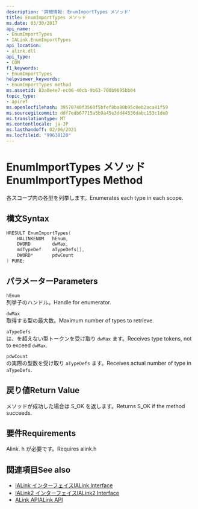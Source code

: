 ```yaml
---
description: '詳細情報: EnumImportTypes メソッド'
title: EnumImportTypes メソッド
ms.date: 03/30/2017
api_name:
- EnumImportTypes
- IALink.EnumImportTypes
api_location:
- alink.dll
api_type:
- COM
f1_keywords:
- EnumImportTypes
helpviewer_keywords:
- EnumImportTypes method
ms.assetid: 83a0e4e7-ec06-40cb-9b63-700b9695bb04
topic_type:
- apiref
ms.openlocfilehash: 39570740f3560f5bfef8ba80b95c0eb2aca41f59
ms.sourcegitcommit: ddf7edb67715a5b9a45e3dd44536dabc153c1de0
ms.translationtype: MT
ms.contentlocale: ja-JP
ms.lasthandoff: 02/06/2021
ms.locfileid: "99638120"
---
```

# <a name="enumimporttypes-method"></a><span data-ttu-id="22113-103">EnumImportTypes メソッド</span><span class="sxs-lookup"><span data-stu-id="22113-103">EnumImportTypes Method</span></span>

<span data-ttu-id="22113-104">各スコープ内の各型を列挙します。</span><span class="sxs-lookup"><span data-stu-id="22113-104">Enumerates each type in each scope.</span></span>

## <a name="syntax"></a><span data-ttu-id="22113-105">構文</span><span class="sxs-lookup"><span data-stu-id="22113-105">Syntax</span></span>

```cpp
HRESULT EnumImportTypes(
    HALINKENUM   hEnum,
    DWORD        dwMax,
    mdTypeDef    aTypeDefs[],
    DWORD*       pdwCount
) PURE;
```

## <a name="parameters"></a><span data-ttu-id="22113-106">パラメーター</span><span class="sxs-lookup"><span data-stu-id="22113-106">Parameters</span></span>

`hEnum`\
<span data-ttu-id="22113-107">列挙子のハンドル。</span><span class="sxs-lookup"><span data-stu-id="22113-107">Handle for enumerator.</span></span>

`dwMax`\
<span data-ttu-id="22113-108">取得する型の最大数。</span><span class="sxs-lookup"><span data-stu-id="22113-108">Maximum number of types to retrieve.</span></span>

`aTypeDefs`\
<span data-ttu-id="22113-109">は、を超えない型トークンを受け取り `dwMax` ます。</span><span class="sxs-lookup"><span data-stu-id="22113-109">Receives type tokens, not to exceed `dwMax`.</span></span>

`pdwCount`\
<span data-ttu-id="22113-110">の実際の型数を受け取り `aTypeDefs` ます。</span><span class="sxs-lookup"><span data-stu-id="22113-110">Receives actual number of type in `aTypeDefs`.</span></span>

## <a name="return-value"></a><span data-ttu-id="22113-111">戻り値</span><span class="sxs-lookup"><span data-stu-id="22113-111">Return Value</span></span>

<span data-ttu-id="22113-112">メソッドが成功した場合は S_OK を返します。</span><span class="sxs-lookup"><span data-stu-id="22113-112">Returns S_OK if the method succeeds.</span></span>

## <a name="requirements"></a><span data-ttu-id="22113-113">要件</span><span class="sxs-lookup"><span data-stu-id="22113-113">Requirements</span></span>

<span data-ttu-id="22113-114">Alink. h が必要です。</span><span class="sxs-lookup"><span data-stu-id="22113-114">Requires alink.h</span></span>

## <a name="see-also"></a><span data-ttu-id="22113-115">関連項目</span><span class="sxs-lookup"><span data-stu-id="22113-115">See also</span></span>

- [<span data-ttu-id="22113-116">IALink インターフェイス</span><span class="sxs-lookup"><span data-stu-id="22113-116">IALink Interface</span></span>](ialink-interface.md)
- [<span data-ttu-id="22113-117">IALink2 インターフェイス</span><span class="sxs-lookup"><span data-stu-id="22113-117">IALink2 Interface</span></span>](ialink2-interface.md)
- [<span data-ttu-id="22113-118">ALink API</span><span class="sxs-lookup"><span data-stu-id="22113-118">ALink API</span></span>](index.md)
